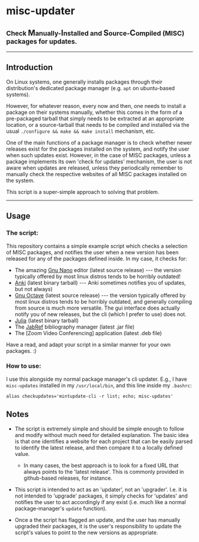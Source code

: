 # misc-updater

## <small>Check </small>M<small>anually-</small>I<small>nstalled and </small>S<small>ource-</small>C<small>ompiled (MISC) packages for updates.</small>

----

## Introduction

On Linux systems, one generally installs packages through their distribution's
dedicated package manager (e.g. `apt` on ubuntu-based systems).

However, for whatever reason, every now and then, one needs to install a package
on their systems manually, whether this comes in the form of a pre-packaged
tarball that simply needs to be extracted at an appropriate location, or a
source-tarball that needs to be compiled and installed via the usual
`./configure && make && make install` mechanism, etc.

One of the main functions of a package manager is to check whether newer
releases exist for the packages installed on the system, and notify the user
when such updates exist. However, in the case of MISC packages, unless a package
implements its own 'check for updates' mechanism, the user is not aware when
updates are released, unless they periodically remember to manually check the respective
websites of all MISC packages installed on the system.

This script is a super-simple approach to solving that problem.

----

## Usage

### The script:

This repository contains a simple example script which checks a selection of MISC packages, and notifies the user when a new version has been released for any of the packages defined inside. In my case, it checks for:

 - The amazing [Gnu Nano](https://nano-editor.org/) editor (latest source release) --- the version typically offered by most linux distros tends to be horribly outdated!
 - [Anki](https://apps.ankiweb.net/) (latest binary tarball) --- Anki sometimes notifies you of updates, but not always)
 - [Gnu Octave](https://www.gnu.org/software/octave/) (latest source release) --- the version typically offered by most linux distros tends to be horribly outdated, and generally compiling from source is much more versatile. The gui interface does actually notify you of new releases, but the cli (which I prefer to use) does not.
 - [Julia](https://julialang.org/) (latest binary tarball)
 - The [JabRef](https://www.jabref.org/) bibliography manager (latest .jar file)
 - The [Zoom Video Conferencing] application (latest .deb file)

Have a read, and adapt your script in a similar manner for your own packages. :)

### How to use:

I use this alongside my normal package manager's cli updater. E.g., I have `misc-updates` installed in my `/usr/local/bin`, and this line inside my `.bashrc`:

    alias checkupdates='mintupdate-cli -r list; echo; misc-updates'

## Notes

- The script is extremely simple and should be simple enough to follow and modify without much need for detailed explanation. The basic idea is that one identifies a website for each project that can be easily parsed to identify the latest release, and then compare it to a locally defined value.
  - In many cases, the best approach is to look for a fixed URL that always points to the 'latest release'. This is commonly provided in github-based releases, for instance.

- This script is intended to act as an 'updater', not an 'upgrader'.
    I.e. it is not intended to 'upgrade' packages, it simply checks for 'updates' and notifies the user to act accordingly if any exist (i.e. much like a normal package-manager's `update` function).

-   Once a the script has flagged an update, and the user has manually upgraded their packages, it is the user's responsibility to update the script's values to point to the new versions as appropriate.
